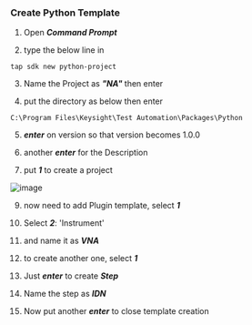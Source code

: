 ### Create Python Template

1. Open ***Command Prompt***

2. type the below line in
```
tap sdk new python-project
```

3. Name the Project as ***"NA"*** then enter

4. put the directory as below then enter
```
C:\Program Files\Keysight\Test Automation\Packages\Python
```

5. ***enter*** on version so that version becomes 1.0.0

6. another ***enter*** for the Description

8. put ***1*** to create a project

  ![image](https://user-images.githubusercontent.com/91975559/176608251-e390fb65-9c14-429b-8358-29d89d4a1059.png)

9. now need to add Plugin template, select ***1***

10. Select ***2***: 'Instrument'

11. and name it as ***VNA***

12. to create another one, select ***1***

13. Just ***enter*** to create ***Step***

14. Name the step as ***IDN***

15. Now put another ***enter*** to close template creation
